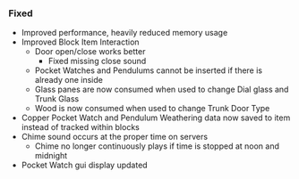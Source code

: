 ### Fixed
- Improved performance, heavily reduced memory usage
- Improved Block Item Interaction
  - Door open/close works better 
    - Fixed missing close sound
  - Pocket Watches and Pendulums cannot be inserted if there is already one inside
  - Glass panes are now consumed when used to change Dial glass and Trunk Glass
  - Wood is now consumed when used to change Trunk Door Type
- Copper Pocket Watch and Pendulum Weathering data now saved to item instead of tracked within blocks
- Chime sound occurs at the proper time on servers
  - Chime no longer continuously plays if time is stopped at noon and midnight
- Pocket Watch gui display updated